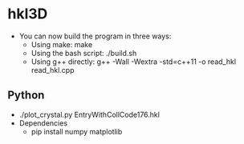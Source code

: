 # hkl3D

* You can now build the program in three ways:
	* Using make: make
	* Using the bash script: ./build.sh
	* Using g++ directly: g++ -Wall -Wextra -std=c++11 -o read_hkl read_hkl.cpp


## Python
* ./plot_crystal.py EntryWithCollCode176.hkl
* Dependencies
	* pip install numpy matplotlib
	